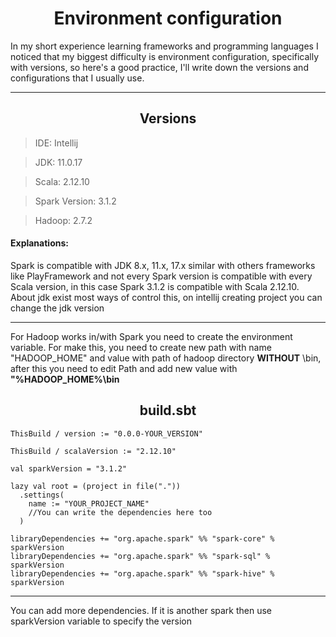 <h1 align="center">Environment configuration</h1>
<p>In my short experience learning frameworks and
programming languages I noticed that my biggest difficulty is environment configuration,
specifically with versions, so here's a good practice,
I'll write down the versions and configurations that I usually use. 
</p>
<hr>
<h2 align="center">Versions</h2>

> IDE: Intellij

> JDK: 11.0.17

> Scala: 2.12.10

> Spark Version: 3.1.2

> Hadoop: 2.7.2 

<h4>Explanations:</h4>
<p>Spark is compatible with JDK 8.x, 11.x, 17.x similar with others frameworks like PlayFramework and not every Spark version is compatible with every Scala version, in this case Spark 3.1.2 is compatible with Scala 2.12.10.
About jdk exist most ways of control this, on intellij creating project you can change the jdk version 
</p>
<hr>
<p>For Hadoop works in/with Spark you need to create the environment variable. For make this, you need to create new path with name "HADOOP_HOME" and value with path of hadoop directory <b>WITHOUT</b> \bin, after this you need to edit Path and add new value with <b>"%HADOOP_HOME%\bin</b></p>


<h2 align="center">build.sbt</h2>

```
ThisBuild / version := "0.0.0-YOUR_VERSION"

ThisBuild / scalaVersion := "2.12.10"

val sparkVersion = "3.1.2"

lazy val root = (project in file("."))
  .settings(
    name := "YOUR_PROJECT_NAME"
    //You can write the dependencies here too
  )

libraryDependencies += "org.apache.spark" %% "spark-core" % sparkVersion
libraryDependencies += "org.apache.spark" %% "spark-sql" % sparkVersion
libraryDependencies += "org.apache.spark" %% "spark-hive" % sparkVersion
```
<hr></hr>
<p>You can add more dependencies. If it is another spark then use sparkVersion variable to specify the version</p>